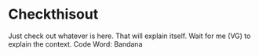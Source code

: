 # Checkthisout
Just check out whatever is here. That will explain itself. Wait for me (VG) to  explain the context.
Code Word: Bandana
